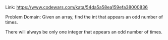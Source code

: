 Link: https://www.codewars.com/kata/54da5a58ea159efa38000836

Problem Domain:
Given an array, find the int that appears an odd number of times.

There will always be only one integer that appears an odd number of times.